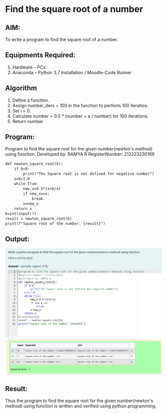 # Find the square root of a number

## AIM:
To write a program to find the square root of a number.

## Equipments Required:
1. Hardware – PCs
2. Anaconda – Python 3.7 Installation / Moodle-Code Runner

## Algorithm
1. Define a function.
2. Assign number_iters = 100 in the function to perform 100 iteratios.
3. Set i = 0.
4. Calculate  number = 0.5 * (number + a / number) for 100 iterations.
5. Return number

## Program:

Program to find the square root for the given number(newton's method) using function.
Developed by: RAMYA R
RegisterNumber: 212223230169

```
def newton_square_root(b):
    if b<0:
        print("The Square root is not defined for negative number")
    x=b/2.0
    while True:
        new_x=0.5*(x+b/x)
        if new_x==x:
            break
        x=new_x
    return x
b=int(input())
result = newton_square_root(b)
print(f"Square root of the number: {result}")
```


## Output:

![alt text](image.png)
![alt text](image-1.png)


## Result:
Thus the program to find the square root for the given number(newton's method) using function is written and verified using python programming.
